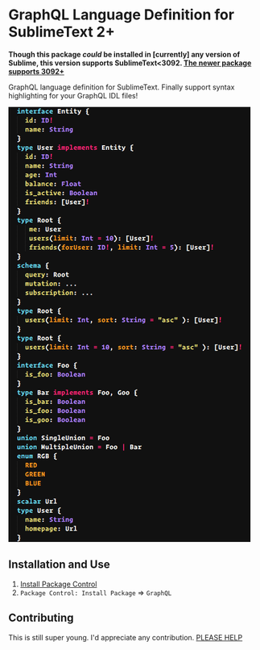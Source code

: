 
# GraphQL Language Definition for SublimeText 2+

**Though this package _could_ be installed in [currently] any version of Sublime, this version supports SublimeText<3092.
[The newer package supports 3092+](https://github.com/dncrews/GraphQL-SublimeText)**

GraphQL language definition for SublimeText. Finally support syntax highlighting for your GraphQL IDL files!

![Highlit Screenshot](screenshot.png)

## Installation and Use

1. [Install Package Control](https://sublime.wbond.net/installation)
2. `Package Control: Install Package` => `GraphQL`


## Contributing

This is still super young. I'd appreciate any contribution. [PLEASE HELP](https://www.youtube.com/watch?v=1eSMxRya2S8)
